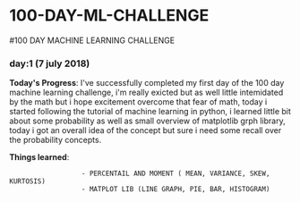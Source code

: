 # 100-DAY-ML-CHALLENGE
#100 DAY MACHINE LEARNING CHALLENGE 

### day:1 (7 july 2018)
  
 
 **Today's Progress**: I've successfully completed my first day of the 100 day machine learning challenge, i'm really exicted but as well  little intemidated by the math but i hope excitement overcome that fear of math, today i started following the tutorial of machine learning in python, i learned little bit about some probability as well as small overview of matplotlib grph library, today i got an overall idea of the concept but sure i need some recall over the probability concepts. 

 **Things learned**: 
                      
                      - PERCENTAIL AND MOMENT ( MEAN, VARIANCE, SKEW, KURTOSIS)
                      - MATPLOT LIB (LINE GRAPH, PIE, BAR, HISTOGRAM)
                      
